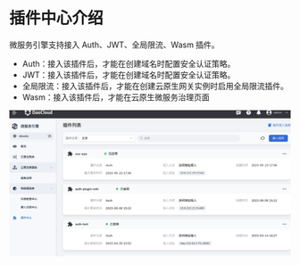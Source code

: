 # 插件中心介绍

微服务引擎支持接入 Auth、JWT、全局限流、Wasm 插件。

- Auth：接入该插件后，才能在创建域名时配置安全认证策略。
- JWT：接入该插件后，才能在创建域名时配置安全认证策略。
- 全局限流：接入该插件后，才能在创建云原生网关实例时启用全局限流插件。
- Wasm：接入该插件后，才能在云原生微服务治理页面

![](../images/plugin01.png)